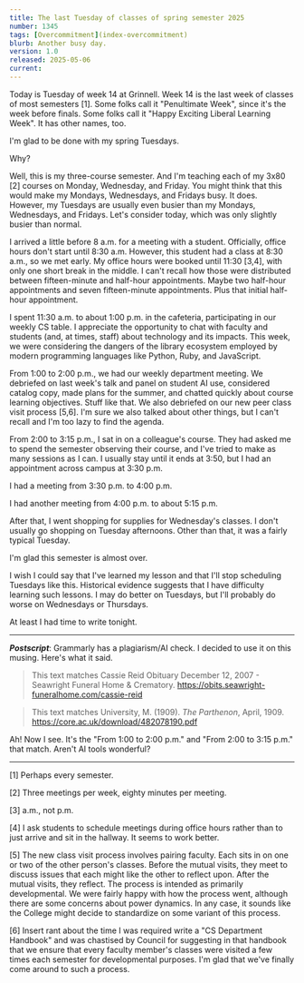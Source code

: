 ```yaml
---
title: The last Tuesday of classes of spring semester 2025
number: 1345
tags: [Overcommitment](index-overcommitment)
blurb: Another busy day.
version: 1.0
released: 2025-05-06
current: 
---
```

Today is Tuesday of week 14 at Grinnell. Week 14 is the last week of classes of most semesters [1]. Some folks call it "Penultimate Week", since it's the week before finals. Some folks call it "Happy Exciting Liberal Learning Week". It has other names, too.

I'm glad to be done with my spring Tuesdays.

Why?

Well, this is my three-course semester. And I'm teaching each of my 3x80 [2] courses on Monday, Wednesday, and Friday. You might think that this would make my Mondays, Wednesdays, and Fridays busy. It does. However, my Tuesdays are usually even busier than my Mondays, Wednesdays, and Fridays. Let's consider today, which was only slightly busier than normal.

I arrived a little before 8 a.m. for a meeting with a student. Officially, office hours don't start until 8:30 a.m. However, this student had a class at 8:30 a.m., so we met early. My office hours were booked until 11:30 [3,4], with only one short break in the middle. I can't recall how those were distributed between fifteen-minute and half-hour appointments. Maybe two half-hour appointments and seven fifteen-minute appointments. Plus that initial half-hour appointment.

I spent 11:30 a.m. to about 1:00 p.m. in the cafeteria, participating in our weekly CS table. I appreciate the opportunity to chat with faculty and students (and, at times, staff) about technology and its impacts. This week, we were considering the dangers of the library ecosystem employed by modern programming languages like Python, Ruby, and JavaScript.

From 1:00 to 2:00 p.m., we had our weekly department meeting. We debriefed on last week's talk and panel on student AI use, considered catalog copy, made plans for the summer, and chatted quickly about course learning objectives. Stuff like that. We also debriefed on our new peer class visit process [5,6]. I'm sure we also talked about other things, but I can't recall and I'm too lazy to find the agenda.

From 2:00 to 3:15 p.m., I sat in on a colleague's course. They had asked me to spend the semester observing their course, and I've tried to make as many sessions as I can. I usually stay until it ends at 3:50, but I had an appointment across campus at 3:30 p.m.

I had a meeting from 3:30 p.m. to 4:00 p.m.

I had another meeting from 4:00 p.m. to about 5:15 p.m.

After that, I went shopping for supplies for Wednesday's classes. I don't usually go shopping on Tuesday afternoons. Other than that, it was a fairly typical Tuesday.

I'm glad this semester is almost over. 

I wish I could say that I've learned my lesson and that I'll stop scheduling Tuesdays like this. Historical evidence suggests that I have difficulty learning such lessons. I may do better on Tuesdays, but I'll probably do worse on Wednesdays or Thursdays.

At least I had time to write tonight.

---

**_Postscript_**: Grammarly has a plagiarism/AI check. I decided to use it on this musing. Here's what it said.

> This text matches Cassie Reid Obituary December 12, 2007 - Seawright Funeral Home & Crematory. https://obits.seawright-funeralhome.com/cassie-reid

> This text matches University, M. (1909). _The Parthenon_, April, 1909. https://core.ac.uk/download/482078190.pdf

Ah! Now I see. It's the "From 1:00 to 2:00 p.m." and "From 2:00 to 3:15 p.m." that match. Aren't AI tools wonderful?

---

[1] Perhaps every semester.

[2] Three meetings per week, eighty minutes per meeting.

[3] a.m., not p.m.

[4] I ask students to schedule meetings during office hours rather than to just arrive and sit in the hallway. It seems to work better.

[5] The new class visit process involves pairing faculty. Each sits in on one or two of the other person's classes. Before the mutual visits, they meet to discuss issues that each might like the other to reflect upon. After the mutual visits, they reflect. The process is intended as primarily developmental. We were fairly happy with how the process went, although there are some concerns about power dynamics. In any case, it sounds like the College might decide to standardize on some variant of this process.

[6] Insert rant about the time I was required write a "CS Department Handbook" and was chastised by Council for suggesting in that handbook that we ensure that every faculty member's classes were visited a few times each semester for developmental purposes. I'm glad that we've finally come around to such a process.
